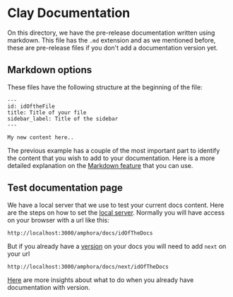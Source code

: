 # Clay Documentation

On this directory, we have the pre-release documentation written using markdown. This file has the `.md` extension and as we mentioned before, these are pre-release files if you don't add a documentation version yet.

## Markdown options

These files have the following structure at the beginning of the file:

```
---
id: idOftheFile
title: Title of your file
sidebar_label: Title of the sidebar
---

My new content here..
```

The previous example has a couple of the most important part to identify the content that you wish to add to your documentation. Here is a more detailed explanation  on the [Markdown feature](https://docusaurus.io/docs/en/doc-markdown) that you can use.

## Test documentation page

We have a local server that we use to test your current docs content. Here are the steps on how to set the [local server](https://github.com/clay/amphora/tree/master/website#run-the-local-server). Normally you will have access on your browser with a url like this:

`http://localhost:3000/amphora/docs/idOfTheDocs`

But if you already have a [version](https://github.com/clay/amphora/tree/master/website#versioning-the-code) on your docs you will need to add `next` on your url

`http://localhost:3000/amphora/docs/next/idOfTheDocs`

[Here](https://docusaurus.io/docs/en/versioning) are more insights about what to do when you already have documentation with version.
